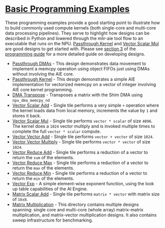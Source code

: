 <!---//===- README.md --------------------------*- Markdown -*-===//
//
// This file is licensed under the Apache License v2.0 with LLVM Exceptions.
// See https://llvm.org/LICENSE.txt for license information.
// SPDX-License-Identifier: Apache-2.0 WITH LLVM-exception
//
// Copyright (C) 2024, Advanced Micro Devices, Inc.
// 
//===----------------------------------------------------------------------===//-->

# <ins>Basic Programming Examples</ins>

These programming examples provide a good starting point to illustrate how to build commonly used compute kernels (both single-core and multi-core data processing pipelines). They serve to highlight how designs can be described in Python and lowered through the mlir-aie tool flow to an executable that runs on the NPU. [Passthrough Kernel](./passthrough_kernel) and [Vector Scalar Mul](./vector_scalar_mul) are good designs to get started with. Please see [section 3](../../programming_guide/section-3/) of the [programming guide](../../programming_guide/) for a more detailed guide on developing designs.

* [Passthrough DMAs](./passthrough_dmas) - This design demonstrates data movement to implement a memcpy operation using object FIFOs just using DMAs without involving the AIE core. 
* [Passthrough Kernel](./passthrough_kernel) - This design demonstrates a simple AIE implementation for vectorized memcpy on a vector of integer involving AIE core kernel programming.
* [DMA Transpose](./dma_transpose) - Transposes a matrix with the Shim DMA using `npu_dma_memcpy_nd` 
* [Vector Scalar Add](./vector_scalar_add) - Single tile performs a very simple `+` operation where the kernel loads data from local memory, increments the value by `1` and stores it back.
* [Vector Scalar Mul](./vector_scalar_mul) - Single tile performs `vector * scalar` of size `4096`. The kernel does a `1024` vector multiply and is invoked multiple times to complete the full `vector * scalar` compute.
* [Vector Vector Add](./vector_vector_add) - Single tile performs `vector + vector` of size `1024`.
* [Vector Vector Multiply](./vector_vector_mul) - Single tile performs `vector * vector` of size `1024`.
* [Vector Reduce Add](./vector_reduce_add) - Single tile performs a reduction of a vector to return the `sum` of the elements.
* [Vector Reduce Max](./vector_reduce_max) - Single tile performs a reduction of a vector to return the `max` of the elements.
* [Vector Reduce Min](./vector_reduce_min) - Single tile performs a reduction of a vector to return the `min` of the elements.
* [Vector Exp](./vector_exp) - A simple element-wise exponent function, using the look up table capabilities of the AI Engine.
* [Matrix Scalar Add](./matrix_scalar_add) - Single tile performs `matrix * vector` with matrix size of `16x8`.
* [Matrix Multiplication](./matrix_multiplication) - This directory contains multiple designs spanning: single core and multi-core (whole array) matrix-matrix multiplication, and matrix-vector multiplication designs. It also contains sweep infrastructure for benchmarking.